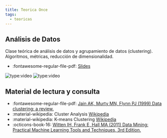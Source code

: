 ```yaml
---
title: Teorica Once
tags: 
  - teoricas
---
```


## Análisis de Datos
 Clase teórica de análisis de datos y agrupamiento de datos (clustering). Algoritmos, métricas, reducción de dimensionalidad.

 * :fontawesome-regular-file-pdf: [Slides](dataClustering2022.pdf) 
 
 ![type:video](https://www.youtube.com/embed/PoFKiwbi3sE)
 ![type:video](https://www.youtube.com/embed/afSaiBsfClE)

## Material de lectura y consulta

  * :fontawesome-regular-file-pdf: [Jain AK, Murty MN, Flynn PJ (1999) Data clustering: a review.](jain_99_dataclustering.pdf)
  * :material-wikipedia: Cluster Analysis [Wikipedia](https://en.wikipedia.org/wiki/Cluster_analysis)
  * :material-wikipedia: K-means Clustering [Wikipedia](https://en.wikipedia.org/wiki/K-means_clustering)
  * :octicons-book-16: [Witten IH, Frank E, Hall MA (2011) Data Mining: Practical Machine Learning Tools and Techniques, 3rd Edition.](https://www.sciencedirect.com/book/9780123748560/data-mining-practical-machine-learning-tools-and-techniques)
